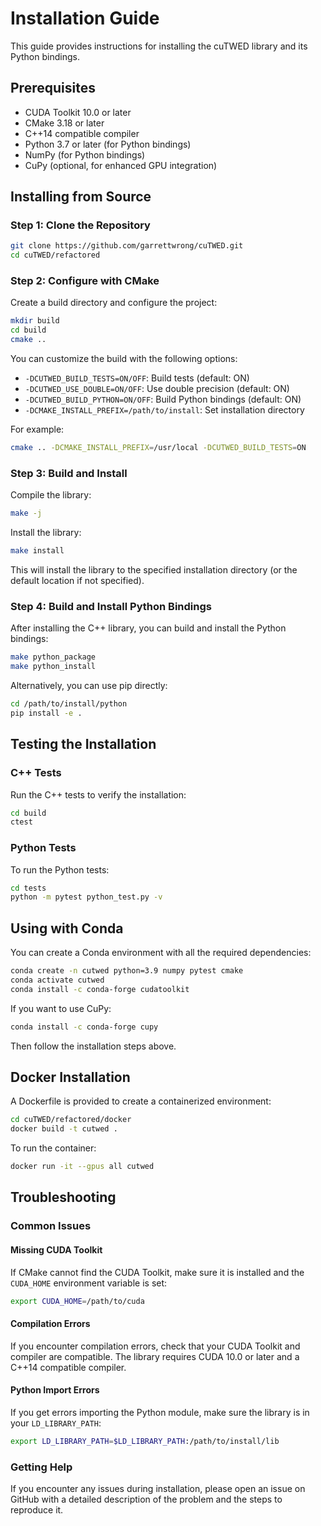 # Installation Guide

This guide provides instructions for installing the cuTWED library and its Python bindings.

## Prerequisites

- CUDA Toolkit 10.0 or later
- CMake 3.18 or later
- C++14 compatible compiler
- Python 3.7 or later (for Python bindings)
- NumPy (for Python bindings)
- CuPy (optional, for enhanced GPU integration)

## Installing from Source

### Step 1: Clone the Repository

```bash
git clone https://github.com/garrettwrong/cuTWED.git
cd cuTWED/refactored
```

### Step 2: Configure with CMake

Create a build directory and configure the project:

```bash
mkdir build
cd build
cmake ..
```

You can customize the build with the following options:

- `-DCUTWED_BUILD_TESTS=ON/OFF`: Build tests (default: ON)
- `-DCUTWED_USE_DOUBLE=ON/OFF`: Use double precision (default: ON)
- `-DCUTWED_BUILD_PYTHON=ON/OFF`: Build Python bindings (default: ON)
- `-DCMAKE_INSTALL_PREFIX=/path/to/install`: Set installation directory

For example:

```bash
cmake .. -DCMAKE_INSTALL_PREFIX=/usr/local -DCUTWED_BUILD_TESTS=ON
```

### Step 3: Build and Install

Compile the library:

```bash
make -j
```

Install the library:

```bash
make install
```

This will install the library to the specified installation directory (or the default location if not specified).

### Step 4: Build and Install Python Bindings

After installing the C++ library, you can build and install the Python bindings:

```bash
make python_package
make python_install
```

Alternatively, you can use pip directly:

```bash
cd /path/to/install/python
pip install -e .
```

## Testing the Installation

### C++ Tests

Run the C++ tests to verify the installation:

```bash
cd build
ctest
```

### Python Tests

To run the Python tests:

```bash
cd tests
python -m pytest python_test.py -v
```

## Using with Conda

You can create a Conda environment with all the required dependencies:

```bash
conda create -n cutwed python=3.9 numpy pytest cmake
conda activate cutwed
conda install -c conda-forge cudatoolkit
```

If you want to use CuPy:

```bash
conda install -c conda-forge cupy
```

Then follow the installation steps above.

## Docker Installation

A Dockerfile is provided to create a containerized environment:

```bash
cd cuTWED/refactored/docker
docker build -t cutwed .
```

To run the container:

```bash
docker run -it --gpus all cutwed
```

## Troubleshooting

### Common Issues

#### Missing CUDA Toolkit

If CMake cannot find the CUDA Toolkit, make sure it is installed and the `CUDA_HOME` environment variable is set:

```bash
export CUDA_HOME=/path/to/cuda
```

#### Compilation Errors

If you encounter compilation errors, check that your CUDA Toolkit and compiler are compatible. The library requires CUDA 10.0 or later and a C++14 compatible compiler.

#### Python Import Errors

If you get errors importing the Python module, make sure the library is in your `LD_LIBRARY_PATH`:

```bash
export LD_LIBRARY_PATH=$LD_LIBRARY_PATH:/path/to/install/lib
```

### Getting Help

If you encounter any issues during installation, please open an issue on GitHub with a detailed description of the problem and the steps to reproduce it.